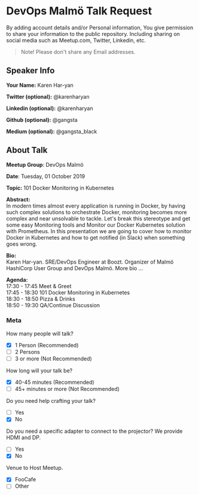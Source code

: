 # DevOps Malmö Talk Request
By adding account details and/or Personal information, You give permission to share your information to the public repository.
Including sharing on social media such as Meetup.com, Twitter, Linkedin, etc.
> Note! Please don't share any Email addresses.

## Speaker Info

**Your Name:** Karen Har-yan

**Twitter (optional):** @karenharyan

**Linkedin (optional):** @karenharyan

**Github (optional):** @gangsta

**Medium (optional):** @gangsta_black

## About Talk

**Meetup Group**: DevOps Malmö

**Date**: Tuesday, 01 October 2019

**Topic:** 101 Docker Monitoring in Kubernetes

**Abstract:**<br/>
In modern times almost every application is running in Docker, by having such complex solutions to orchestrate Docker,
monitoring becomes more complex and near unsolvable to tackle. Let's break this stereotype and get some easy Monitoring tools
and Monitor our Docker Kubernetes solution with Prometheus. In this presentation we are going to cover how to monitor Docker
in Kubernetes and how to get notified (in Slack) when something goes wrong.

**Bio:**<br/>
Karen Har-yan.
SRE/DevOps Engineer at Boozt.
Organizer of Malmö HashiCorp User Group and DevOps Malmö.
More bio ...

**Agenda:**<br/>
17:30 - 17:45 Meet & Greet<br/>
17:45 - 18:30 101 Docker Monitoring in Kubernetes<br/>
18:30 - 18:50 Pizza & Drinks<br/>
18:50 - 19:30 QA/Continue Discussion

### Meta

How many people will talk?
- [x] 1 Person (Recommended)
- [ ] 2 Persons
- [ ] 3 or more (Not Recommended)

How long will your talk be?
- [x] 40-45 minutes (Recommended)
- [ ] 45+ minutes or more (Not Recommended)

Do you need help crafting your talk?
- [ ] Yes
- [x] No

Do you need a specific adapter to connect to the projector? We provide HDMI and DP.
- [ ] Yes
- [x] No

Venue to Host Meetup.
- [x] FooCafe
- [ ] Other
